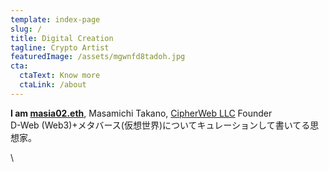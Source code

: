 ```yaml
---
template: index-page
slug: /
title: Digital Creation
tagline: Crypto Artist
featuredImage: /assets/mgwnfd8tadoh.jpg
cta:
  ctaText: Know more
  ctaLink: /about
---
```

**I am [masia02.eth](https://masia02.eth.link/)**, Masamichi Takano, [CipherWeb LLC](https://www.cipher-web.com/) Founder\
D-Web (Web3)+メタバース(仮想世界)についてキュレーションして書いてる思想家。

<link href="https://cdn.jsdelivr.net/npm/shareon@1.2.1/dist/shareon.min.css"
      rel="stylesheet">
<script src="https://cdn.jsdelivr.net/npm/shareon@1.2.1/dist/shareon.min.js"
        type="text/javascript"></script>

<div class="shareon">\
    <a href="https://twitter.com/masia02" class="twitter"></a>
    <a href="https://www.facebook.com/masia02" class="facebook"></a>
    <a href="https://www.linkedin.com/in/masia02/" class="linkedin"></a>
    <a href="https://www.pinterest.jp/masia02/" class="pinterest"></a>
    <a href="https://www.reddit.com/user/masia02" class="reddit"></a>
</div>